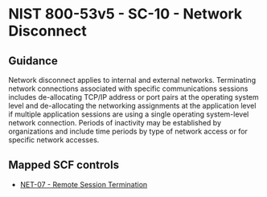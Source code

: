 # NIST 800-53v5 - SC-10 - Network Disconnect
## Guidance
Network disconnect applies to internal and external networks. Terminating network connections associated with specific communications sessions includes de-allocating TCP/IP address or port pairs at the operating system level and de-allocating the networking assignments at the application level if multiple application sessions are using a single operating system-level network connection. Periods of inactivity may be established by organizations and include time periods by type of network access or for specific network accesses.
## Mapped SCF controls
- [NET-07 - Remote Session Termination](../scf/net-07-remotesessiontermination.md)